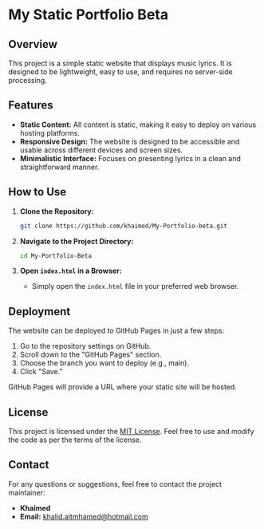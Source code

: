 # My Static Portfolio Beta

## Overview

This project is a simple static website that displays music lyrics. It is designed to be lightweight, easy to use, and requires no server-side processing.

## Features

- **Static Content:** All content is static, making it easy to deploy on various hosting platforms.
- **Responsive Design:** The website is designed to be accessible and usable across different devices and screen sizes.
- **Minimalistic Interface:** Focuses on presenting lyrics in a clean and straightforward manner.

## How to Use

1. **Clone the Repository:**

    ```bash
    git clone https://github.com/khaimed/My-Portfolio-beta.git
    ```

2. **Navigate to the Project Directory:**

    ```bash
    cd My-Portfolio-Beta
    ```

3. **Open `index.html` in a Browser:**
    - Simply open the `index.html` file in your preferred web browser.

## Deployment

The website can be deployed to GitHub Pages in just a few steps:

1. Go to the repository settings on GitHub.
2. Scroll down to the "GitHub Pages" section.
3. Choose the branch you want to deploy (e.g., main).
4. Click "Save."

GitHub Pages will provide a URL where your static site will be hosted.

## License

This project is licensed under the [MIT License](LICENSE). Feel free to use and modify the code as per the terms of the license.

## Contact

For any questions or suggestions, feel free to contact the project maintainer:

- **Khaimed**
- **Email:** khalid.aitmhamed@hotmail.com
